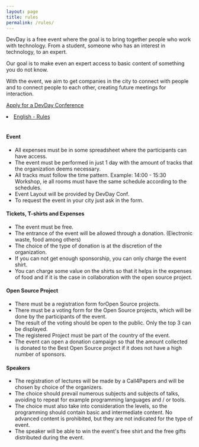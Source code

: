 ```yaml
---
layout: page
title: rules
permalink: /rules/
---
```



<p> DevDay is a free event where the goal is to bring together people who work with technology. From a student, someone who has an interest in technology, to an expert.</p>
<p>
Our goal is to make even an expert access to basic content of something you do not know.</p>
<p>
With the event, we aim to get companies in the city to connect with people and to connect people to each other, creating future meetings for interaction.</p>

<a href="https://goo.gl/forms/RCIeRUf90WYMKAO72">Apply for a DevDay Conference</a>


<li>
<a href="https://github.com/devdayconf/devdayconf.github.io/blob/gh-pages/Rules_DevDayConf/rules.txt">English - Rules</a></li>

<br>

####  Event 
* All expenses must be in some spreadsheet where the participants can have access.
* The event must be performed in just 1 day with the amount of tracks that the organization deems necessary.
* All tracks must follow the time pattern. Example: 14:00 - 15:30 Workshop, ie all rooms must have the same schedule according to the schedules.
* Event Layout will be provided by DevDay Conf.
* To request the event in your city just ask in the form.

####  Tickets, T-shirts and Expenses 
* The event must be free.
* The entrance of the event will be allowed through a donation. (Electronic waste, food among others)
* The choice of the type of donation is at the discretion of the organization.
* If you can not get enough sponsorship, you can only charge the event shirt.
* You can charge some value on the shirts so that it helps in the expenses of food and if it is the case in collaboration with the open source project.

####  Open Source Project 
* There must be a registration form forOpen Source projects.
* There must be a voting form for the Open Source projects, which will be done by the participants of the event.
* The result of the voting should be open to the public. Only the top 3 can be displayed.
* The registered Project must be part of the country of the event.
* The event can open a donation campaign so that the amount collected is donated to the Best Open Source project if it does not have a high number of sponsors.

####  Speakers 
* The registration of lectures will be made by a Call4Papers and will be chosen by choice of the organizers.
* The choice should prevail numerous subjects and subjects of talks, avoiding to repeat for example programming languages ​​and / or tools.
* The choice must also take into consideration the levels, so the programming should contain basic and intermediate content. No advanced content is prohibited, but they are not indicated for the type of event.
* The speaker will be able to win the event's free shirt and the free gifts distributed during the event.

